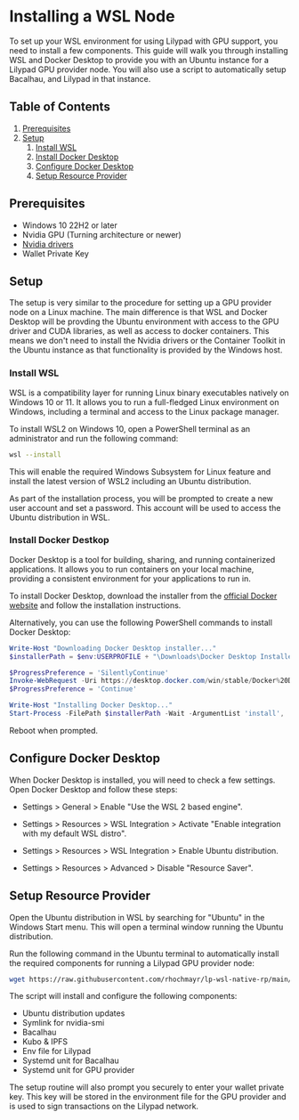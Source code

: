 # Installing a WSL Node

To set up your WSL environment for using Lilypad with GPU support, you need to install a few components. This guide will walk you through installing WSL and Docker Desktop to provide you with an Ubuntu instance for a Lilypad GPU provider node. You will also use a script to automatically setup Bacalhau, and Lilypad in that instance.

## Table of Contents

1. [Prerequisites](#prerequisites)
2. [Setup](#setup)
    1. [Install WSL](#install-wsl)
    2. [Install Docker Desktop](#install-docker-desktop)
    3. [Configure Docker Desktop](#configure-docker-desktop)
    4. [Setup Resource Provider](#setup-resource-provider)


## Prerequisites

* Windows 10 22H2 or later
* Nvidia GPU (Turning architecture or newer)
* [Nvidia drivers](https://www.nvidia.com/en-us/drivers/)
* Wallet Private Key

## Setup

The setup is very similar to the procedure for setting up a GPU provider node on a Linux machine. The main difference is that WSL and Docker Desktop will be provding the Ubuntu environment with access to the GPU driver and CUDA libraries, as well as access to docker containers. This means we don't need to install the Nvidia drivers or the Container Toolkit in the Ubuntu instance as that functionality is provided by the Windows host.

### Install WSL

WSL is a compatibility layer for running Linux binary executables natively on Windows 10 or 11. It allows you to run a full-fledged Linux environment on Windows, including a terminal and access to the Linux package manager.

To install WSL2 on Windows 10, open a PowerShell terminal as an administrator and run the following command:

```bash
wsl --install
```

This will enable the required Windows Subsystem for Linux feature and install the latest version of WSL2 including an Ubuntu distribution.

As part of the installation process, you will be prompted to create a new user account and set a password. This account will be used to access the Ubuntu distribution in WSL.

### Install Docker Destkop

Docker Desktop is a tool for building, sharing, and running containerized applications. It allows you to run containers on your local machine, providing a consistent environment for your applications to run in.

To install Docker Desktop, download the installer from the [official Docker website](https://www.docker.com/products/docker-desktop) and follow the installation instructions.

Alternatively, you can use the following PowerShell commands to install Docker Desktop:

```powershell
Write-Host "Downloading Docker Desktop installer..."
$installerPath = $env:USERPROFILE + "\Downloads\Docker Desktop Installer.exe"

$ProgressPreference = 'SilentlyContinue'
Invoke-WebRequest -Uri https://desktop.docker.com/win/stable/Docker%20Desktop%20Installer.exe -OutFile $installerPath
$ProgressPreference = 'Continue'

Write-Host "Installing Docker Desktop..."
Start-Process -FilePath $installerPath -Wait -ArgumentList 'install', '--accept-license', '--backend=wsl-2'
```

Reboot when prompted.

## Configure Docker Desktop

When Docker Desktop is installed, you will need to check a few settings. Open Docker Desktop and follow these steps:

 - Settings > General > Enable "Use the WSL 2 based engine".

 - Settings > Resources > WSL Integration > Activate "Enable integration with my default WSL distro".

 - Settings > Resources > WSL Integration > Enable Ubuntu distribution.

 - Settings > Resources > Advanced > Disable "Resource Saver".

## Setup Resource Provider

Open the Ubuntu distribution in WSL by searching for "Ubuntu" in the Windows Start menu. This will open a terminal window running the Ubuntu distribution. 

Run the following command in the Ubuntu terminal to automatically install the required components for running a Lilypad GPU provider node:

```bash
wget https://raw.githubusercontent.com/rhochmayr/lp-wsl-native-rp/main/setup-node.sh && chmod +x setup-node.sh && ./setup-node.sh
```

The script will install and configure the following components:

 - Ubuntu distribution updates
 - Symlink for nvidia-smi
 - Bacalhau
 - Kubo & IPFS
 - Env file for Lilypad
 - Systemd unit for Bacalhau
 - Systemd unit for GPU provider

 The setup routine will also prompt you securely to enter your wallet private key. This key will be stored in the environment file for the GPU provider and is used to sign transactions on the Lilypad network.
